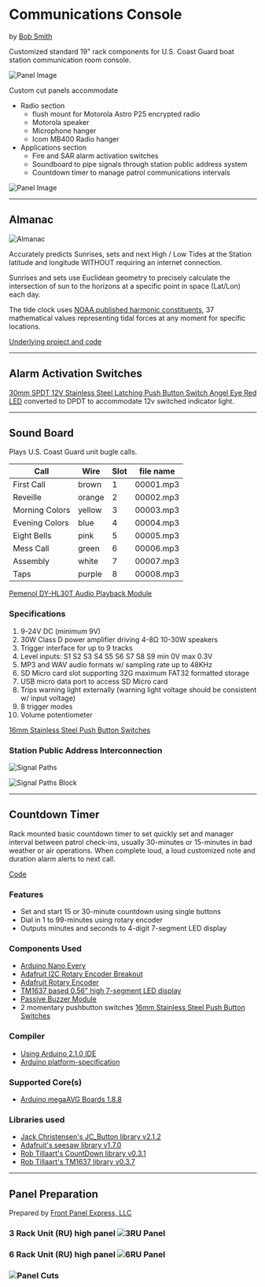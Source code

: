 # Communications Console

by [Bob Smith](https://github.com/bethanysciences/Communications_Console)

Customized standard 19" rack components for U.S. Coast Guard boat station communication room console.

![Panel Image](_images/comms_center_install_narrow.jpeg)

Custom cut panels accommodate
- Radio section
  - flush mount for Motorola Astro P25 encrypted radio
  - Motorola speaker
  - Microphone hanger
  - Icom MB400 Radio hanger
- Applications section
  - Fire and SAR alarm activation switches
  - Soundboard to pipe signals through station public address system
  - Countdown timer to manage patrol communications intervals

![Panel Image](_images/Comms_Console.svg)

-----------------------------------------------

## Almanac

![Almanac](_images/tide_clock.svg)

Accurately predicts Sunrises, sets and next High / Low Tides at the Station latitude and longitude WITHOUT requiring an internet connection.

Sunrises and sets use Euclidean geometry to precisely calculate the intersection of sun to the horizons at a specific point in space (Lat/Lon) each day.

The tide clock uses [NOAA published harmonic constituents](https://tidesandcurrents.noaa.gov/about_harmonic_constituents.html), 37 mathematical values representing tidal forces at any moment for specific locations.

[Underlying project and code](https://github.com/bethanysciences/Almanac)

-----------------------------------------------

## Alarm Activation Switches

[30mm SPDT 12V Stainless Steel Latching Push Button Switch   Angel Eye Red LED](https://www.amazon.com/dp/B09289P6G3/?coliid=I60I49QO0BY87&colid=1A6K5RJO69A4Q&psc=1&ref_=list_c_wl_lv_ov_lig_dp_it) converted to DPDT to accommodate 12v switched indicator light.

-----------------------------------------------

## Sound Board

Plays U.S. Coast Guard unit bugle calls.

|   Call          |  Wire  | Slot | file name |
|-----------------|--------|------|-----------|
|  First Call     | brown  |   1  | 00001.mp3 |
|  Reveille       | orange |   2  | 00002.mp3 |
|  Morning Colors | yellow |   3  | 00003.mp3 |
|  Evening Colors | blue   |   4  | 00004.mp3 |
|  Eight Bells    | pink   |   5  | 00005.mp3 |
|  Mess Call      | green  |   6  | 00006.mp3 |
|  Assembly       | white  |   7  | 00007.mp3 |
|  Taps           | purple |   8  | 00008.mp3 |

[Pemenol DY-HL30T Audio Playback Module](https://www.amazon.com/Playback-PEMENOL-Broadcast-Interfaces-Indicators/dp/B0C5ZLC84B/ref=sr_1_3?crid=89VG0OZFIM07&keywords=30+watt+playback+module&qid=1686250968&sprefix=30+watt+playback+module%2Caps%2C115&sr=8-3)

### Specifications

1. 9-24V DC (minimum 9V)
2. 30W Class D power amplifier driving 4-8Ω 10-30W speakers
3. Trigger interface for up to 9 tracks
4. Level inputs: S1 S2 S3 S4 S5 S6 S7 S8 S9 min 0V max 0.3V
5. MP3 and WAV audio formats w/ sampling rate up to 48KHz
6. SD Micro card slot supporting 32G maximum FAT32 formatted storage
7. USB micro data port to access SD Micro card
8. Trips warning light externally (warning light voltage should be consistent w/ input voltage)
9. 8 trigger modes
10. Volume potentiometer

[16mm Stainless Steel Push Button Switches](https://www.amazon.com/dp/B07QBYDRT4/?coliid=I1X7QEIBETYUN8&colid=1A6K5RJO69A4Q&ref_=list_c_wl_lv_ov_lig_dp_it&th=1)

### Station Public Address Interconnection

![Signal Paths](_images/SSK_Comms_Console_03_PA_Signal_Path_20230628.png)

![Signal Paths Block](_images/SSK_Comms_Console_03_PA_Signal_Path_Block_20230628.png)

-----------------------------------------------

## Countdown Timer

Rack mounted basic countdown timer to set quickly set and manager interval between patrol check-ins, usually 30-minutes or 15-minutes in bad weather or air operations. When complete loud, a loud customized note and duration alarm alerts to next call.

[Code](Countdown_Timer/countdown/countdown.ino)

### Features

- Set and start 15 or 30-minute countdown using single buttons
- Dial in 1 to 99-minutes using rotary encoder
- Outputs minutes and seconds to 4-digit 7-segment LED display

### Components Used

- [Arduino Nano Every](https://store-usa.arduino.cc/products/arduino-nano-every)
- [Adafruit I2C Rotary Encoder Breakout](https://www.adafruit.com/product/4991)
- [Adafruit Rotary Encoder](https://www.adafruit.com/product/377)
- [TM1637 based 0.56" high 7-segment LED display](https://www.amazon.com/diymore-Display-Digital-Decimal-Segment/dp/B07MCGDST2/ref=sr_1_6?crid=2KB0SJVDRC588&keywords=tm1637+led+display&qid=1687116410&sprefix=tm1637+led+display%2Caps%2C203&sr=8-6)
- [Passive Buzzer Module](https://www.amazon.com/RLECS-Passive-Arduino-Raspberry-Speaker/dp/B07XDPXH7K/ref=asc_df_B07XDPXH7K/?tag=hyprod-20&linkCode=df0&hvadid=632016782313&hvpos=&hvnetw=g&hvrand=3559400587378035192&hvpone=&hvptwo=&hvqmt=&hvdev=c&hvdvcmdl=&hvlocint=&hvlocphy=9012147&hvtargid=pla-1944578464961&psc=1)
- 2 momentary pushbutton switches [16mm Stainless Steel Push Button Switches](https://www.amazon.com/dp/B07QBYDRT4/?coliid=I1X7QEIBETYUN8&colid=1A6K5RJO69A4Q&ref_=list_c_wl_lv_ov_lig_dp_it&th=1)

### Compiler

- [Using Arduino 2.1.0 IDE](https://github.com/arduino/arduino-ide)
- [Arduino platform-specification](https://arduino.github.io/arduino-cli/latest/platform-specification/)

### Supported Core(s)

- [Arduino megaAVG Boards 1.8.8](https://github.com/arduino/ArduinoCore-megaavr)

### Libraries used

- [Jack Christensen's JC_Button library v2.1.2](https://github.com/JChristensen/JC_Button)
- [Adafruit's seesaw library v1.7.0](https://github.com/adafruit/Adafruit_Seesaw)
- [Rob Tillaart's CountDown library v0.3.1](https://github.com/RobTillaart/CountDown)
- [Rob Tillaart's TM1637 library v0.3.7](https://github.com/RobTillaart/TM1637_RT)

-----------------------------------------------

## Panel Preparation

Prepared by [Front Panel Express, LLC](frontpanelexpress.com)

### 3 Rack Unit (RU) high panel ![3RU Panel](_images/rack_cut_plan_3ru.png)

### 6 Rack Unit (RU) high panel ![6RU Panel](_images/rack_cut_plan_6ru.png)

### ![Panel Cuts](_images/comms_console_cuts.jpg)
